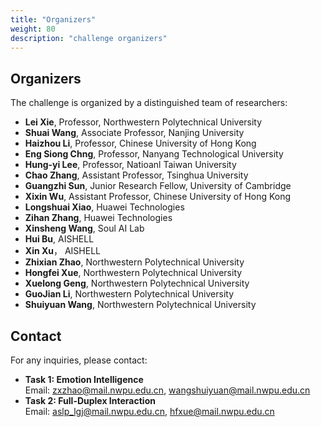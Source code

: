 ```yaml
---
title: "Organizers"
weight: 80
description: "challenge organizers"
---
```



## Organizers

The challenge is organized by a distinguished team of researchers:
- **Lei Xie**, Professor, Northwestern Polytechnical University
- **Shuai Wang**, Associate Professor, Nanjing University
- **Haizhou Li**, Professor, Chinese University of Hong Kong
- **Eng Siong Chng**, Professor, Nanyang Technological University
- **Hung-yi Lee**, Professor, Natioanl Taiwan University
- **Chao Zhang**, Assistant Professor, Tsinghua University
- **Guangzhi Sun**, Junior Research Fellow, University of Cambridge
- **Xixin Wu**, Assistant Professor, Chinese University of Hong Kong
- **Longshuai Xiao**, Huawei Technologies
- **Zihan Zhang**, Huawei Technologies
- **Xinsheng Wang**, Soul AI Lab
- **Hui Bu**, AISHELL
- **Xin Xu**， AISHELL
- **Zhixian Zhao**, Northwestern Polytechnical University
- **Hongfei Xue**, Northwestern Polytechnical University
- **Xuelong Geng**, Northwestern Polytechnical University
- **GuoJian Li**, Northwestern Polytechnical University
- **Shuiyuan Wang**, Northwestern Polytechnical University

## Contact

For any inquiries, please contact:
- **Task 1: Emotion Intelligence**  
  Email: zxzhao@mail.nwpu.edu.cn, wangshuiyuan@mail.nwpu.edu.cn
- **Task 2: Full-Duplex Interaction**  
  Email: aslp_lgj@mail.nwpu.edu.cn, hfxue@mail.nwpu.edu.cn